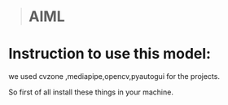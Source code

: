 > # AIML

# Instruction to use this model:

we used cvzone ,mediapipe,opencv,pyautogui for the projects.

So first of all install these things in your machine.
